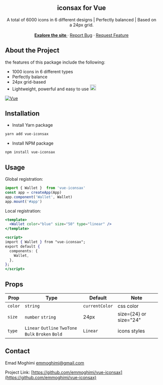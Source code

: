 

<article ><a name="user-content-readme-top"></a></p>

<div align="center">
  <h1 align="center"></a>iconsax for Vue</h1>
  <p align="center">
    A total of 6000 icons in 6 different designs | Perfectly balanced | Based on a 24px grid. 
    <br>
    <br>
    <a href="google.com"><strong> Explore the site </strong></a>
    ·
    <a href="google.com">Report Bug</a>
    ·
    <a href="google.com">Request Feature</a>
  </p>
</div>

# About the Project

the features of this package include the following: 
 * 1000 icons in 6 different types
 * Perfectly balance
 * 24px grid-based
 * Lightweight, powerful and easy to use <g-emoji class="g-emoji" alias="smile" fallback-src="https://github.githubassets.com/images/icons/emoji/unicode/1f604.png"><img class="emoji" alt="smile" src="https://github.githubassets.com/images/icons/emoji/unicode/1f604.png" width="20" height="20"></g-emoji>
  
<a href="https://vuejs.org/" rel="nofollow"><img src="https://camo.githubusercontent.com/50d43af9b68ef63015963f40aac894898d7c655ed221f0bce5013787a68aba26/68747470733a2f2f696d672e736869656c64732e696f2f62616467652f5675652e6a732d3335343935453f7374796c653d666f722d7468652d6261646765266c6f676f3d767565646f746a73266c6f676f436f6c6f723d344643303844" alt="Vue" data-canonical-src="https://img.shields.io/badge/Vue.js-35495E?style=for-the-badge&amp;logo=vuedotjs&amp;logoColor=4FC08D" style="max-width: 100%;"></a>

# Installation

* Install Yarn package
```bash
yarn add vue-iconsax
```
* Install NPM package
```bash
npm install vue-iconsax
```
  
## Usage

Global registration:

```jsx
import { Wallet }  from 'vue-iconsax'
const app = createApp(App)
app.component('Wallet', Wallet)
app.mount('#app')
```

Local registration:

```jsx
<template>
  <Wallet color="blue" size="50" type="linear" />
</template>

<script>
import { Wallet } from "vue-iconsax";
export default {
  components: {
    Wallet,
  },
};
</script>
```

## Props

| Prop      | Type                                                | Default        | Note                   |
| --------- | --------------------------------------------------- | -------------- | ---------------------- |
| `color`   | `string`                                            | `currentColor` | css color              |
| `size`    | `number` `string`                                   | 24px           | size={24} or size="24" |
| `type` | `Linear` `Outline` `TwoTone` `Bulk` `Broken` `Bold` | `Linear`       | icons styles           |

## Contact

Emad Moghimi [emmoghimi@gmail.com](emmoghimi@gmail.com)

Project Link: [https://github.com/emmoghimi/vue-iconsax](https://github.com/emmoghimi/vue-iconsax)

</article >
